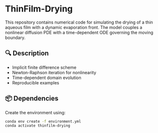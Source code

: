 # ThinFilm-Drying

This repository contains numerical code for simulating the drying of a thin aqueous film with a dynamic evaporation front. The model couples a nonlinear diffusion PDE with a time-dependent ODE governing the moving boundary.

## 🔍 Description

- Implicit finite difference scheme
- Newton-Raphson iteration for nonlinearity
- Time-dependent domain evolution
- Reproducible examples

## 📦 Dependencies

Create the environment using:

```bash
conda env create -f environment.yml
conda activate thinfilm-drying
